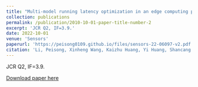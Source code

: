 ```yaml
---
title: "Multi-model running latency optimization in an edge computing paradigm"
collection: publications
permalink: /publication/2010-10-01-paper-title-number-2
excerpt: 'JCR Q2, IF=3.9.'
date: 2022-10-01
venue: 'Sensors'
paperurl: 'https://peisong0109.github.io/files/sensors-22-06097-v2.pdf'
citation: 'Li, Peisong, Xinheng Wang, Kaizhu Huang, Yi Huang, Shancang Li, and Muddesar Iqbal. "Multi-model running latency optimization in an edge computing paradigm." Sensors 22, no. 16 (2022): 6097.'
---
```

JCR Q2, IF=3.9.

[Download paper here](https://peisong0109.github.io/files/sensors-22-06097-v2.pdf)
